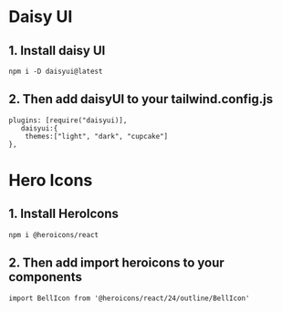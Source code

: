 # Daisy UI
## 1. Install daisy UI
    npm i -D daisyui@latest

## 2. Then add daisyUI to your tailwind.config.js
    plugins: [require("daisyui)],
       daisyui:{
        themes:["light", "dark", "cupcake"]
    },

# Hero Icons
## 1. Install HeroIcons
    npm i @heroicons/react

## 2. Then add import heroicons to your components
    import BellIcon from '@heroicons/react/24/outline/BellIcon'